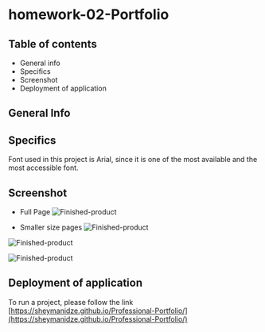 # homework-02-Portfolio

## Table of contents

* General info
* Specifics
* Screenshot
* Deployment of application

## General Info

## Specifics

Font used in this project is Arial, since it is one of the most available and the most accessible font.

## Screenshot

* Full Page
![Finished-product](./Assets/Images/screenshot1.png)

* Smaller size pages
![Finished-product](./Assets/Images/screencapture2.png)

![Finished-product](./Assets/Images/screencapture3.png)

![Finished-product](./Assets/Images/screencapture4.png)

## Deployment of application
To run a project, please follow the link [https://sheymanidze.github.io/Professional-Portfolio/](https://sheymanidze.github.io/Professional-Portfolio/)